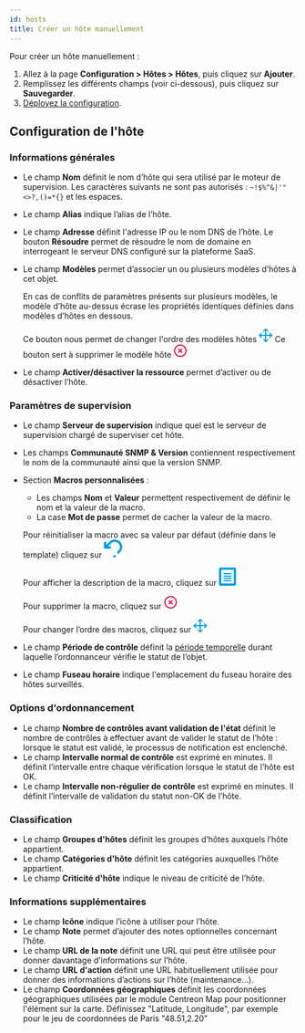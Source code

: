 ```yaml
---
id: hosts
title: Créer un hôte manuellement
---
```


Pour créer un hôte manuellement :

1. Allez à la page **Configuration > Hôtes > Hôtes**, puis cliquez sur **Ajouter**.
2. Remplissez les différents champs (voir ci-dessous), puis cliquez sur **Sauvegarder**.
3. [Déployez la configuration](../monitoring-servers/deploying-a-configuration.md).

## Configuration de l'hôte

### Informations générales

* Le champ **Nom** définit le nom d’hôte qui sera utilisé par le moteur de supervision. Les caractères suivants ne sont pas autorisés : `~!$%^&|'"<>?,()=*{}` et les espaces.
* Le champ **Alias** indique l’alias de l’hôte.
* Le champ **Adresse** définit l'adresse IP ou le nom DNS de l’hôte. Le bouton **Résoudre** permet de résoudre le nom de
  domaine en interrogeant le serveur DNS configuré sur la plateforme SaaS.
* Le champ **Modèles** permet d’associer un ou plusieurs modèles d’hôtes à cet objet.

   En cas de conflits de paramètres présents sur plusieurs modèles, le modèle d’hôte au-dessus écrase les propriétés
identiques définies dans modèles d’hôtes en dessous.

   Ce bouton nous permet de changer l'ordre des modèles hôtes ![image](../../assets/configuration/common/move.png#thumbnail2)
   Ce bouton sert à supprimer le modèle hôte ![image](../../assets/configuration/common/delete.png#thumbnail2)

* Le champ **Activer/désactiver la ressource** permet d’activer ou de désactiver l’hôte.

### Paramètres de supervision

* Le champ **Serveur de supervision** indique quel est le serveur de supervision chargé de superviser cet hôte.
* Les champs **Communauté SNMP & Version** contiennent respectivement le nom de la communauté ainsi que la version SNMP.
* Section **Macros personnalisées** :

   * Les champs **Nom** et **Valeur** permettent respectivement de définir le nom et la valeur de la macro.
   * La case **Mot de passe** permet de cacher la valeur de la macro.

   Pour réinitialiser la macro avec sa valeur par défaut (définie dans le template) cliquez sur ![image](../../assets/configuration/common/undo.png#thumbnail2)

   Pour afficher la description de la macro, cliquez sur ![image](../../assets/configuration/common/description.png#thumbnail2)

   Pour supprimer la macro, cliquez sur ![image](../../assets/configuration/common/delete.png#thumbnail2)

   Pour changer l’ordre des macros, cliquez sur ![image](../../assets/configuration/common/move.png#thumbnail2)

* Le champ **Période de contrôle** définit la [période temporelle](../basic-objects/timeperiods.md) durant laquelle l’ordonnanceur vérifie le statut de l’objet.
* Le champ **Fuseau horaire** indique l'emplacement du fuseau horaire des hôtes surveillés.

### Options d'ordonnancement

* Le champ **Nombre de contrôles avant validation de l'état** définit le nombre de contrôles à effectuer avant de valider le statut de l’hôte :
  lorsque le statut est validé, le processus de notification est enclenché.
* Le champ **Intervalle normal de contrôle** est exprimé en minutes. Il définit l’intervalle entre chaque vérification lorsque
  le statut de l’hôte est OK.
* Le champ **Intervalle non-régulier de contrôle** est exprimé en minutes. Il définit l’intervalle de validation du statut non-OK de l’hôte.

### Classification

* Le champ **Groupes d'hôtes** définit les groupes d’hôtes auxquels l’hôte appartient.
* Le champ **Catégories d'hôte** définit les catégories auxquelles l’hôte appartient.
* Le champ **Criticité d'hôte** indique le niveau de criticité de l’hôte.

### Informations supplémentaires

* Le champ **Icône** indique l’icône à utiliser pour l’hôte.
* Le champ **Note** permet d’ajouter des notes optionnelles concernant l’hôte.
* Le champ **URL de la note** définit une URL qui peut être utilisée pour donner davantage d’informations sur l’hôte.
* Le champ **URL d'action** définit une URL habituellement utilisée pour donner des informations d’actions sur l’hôte
  (maintenance...).
* Le champ **Coordonnées géographiques** définit les coordonnées géographiques utilisées par le module Centreon Map pour positionner
  l'élément sur la carte. Définissez "Latitude, Longitude", par exemple pour le jeu de coordonnées de Paris "48.51,2.20"
